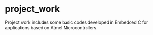 # project_work

Project work includes some basic codes developed in Embedded C for applications based on Atmel Microcontrollers.

